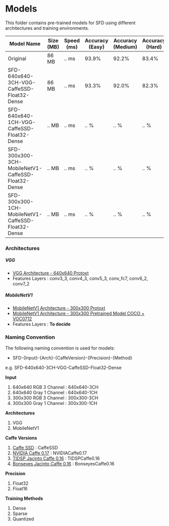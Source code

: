 # Models
This folder contains pre-trained models for SFD using different architectures and training environments.

| Model Name    | Size (MB)   | Speed (ms)  | Accuracy (Easy) | Accuracy (Medium) | Accuracy (Hard) | Download URL |
| ------------- |-------------|-------------| --------------| ----------------| --------------| --------------|
| Original                                        | 86 MB | .. ms | 93.9%| 92.2%| 83.4%| [link](https://drive.google.com/file/d/1CboBIsjcDQ-FC1rMES6IjTl6sYQDoD6u/view) |
| SFD-640x640-3CH-VGG-CaffeSSD-Float32-Dense      | 86 MB | .. ms | 93.3%| 92.0%| 82.3%| [link](https://drive.google.com/drive/u/0/folders/1WbTmDlUst-90lB8NC_KtcE11v49wW7W2) |
| SFD-640x640-1CH-VGG-CaffeSSD-Float32-Dense      | .. MB | .. ms | .. % | .. % | .. % | .. |
| SFD-300x300-3CH-MobileNetV1-CaffeSSD-Float32-Dense      | .. MB | .. ms | .. % | .. % | .. % | .. |
| SFD-300x300-1CH-MobileNetV1-CaffeSSD-Float32-Dense      | .. MB | .. ms | .. % | .. % | .. % | .. |

### Architectures

##### VGG
- [VGG Architecture - 640x640 Protoxt](https://github.com/oylz/SFD/blob/master/model/deploy.prototxt)
- Features Layers : conv3_3, conv4_3, conv5_3, conv_fc7, conv6_2, conv7_2

##### MobileNetV1
- [MobileNetV1 Architecture - 300x300 Protoxt](https://github.com/chuanqi305/MobileNet-SSD/blob/master/MobileNetSSD_deploy.prototxt)
- [MobileNetV1 Architecture - 300x300 Pretrained Model COCO + VOC0712](https://drive.google.com/open?id=0B3gersZ2cHIxVFI1Rjd5aDgwOG8)
- Features Layers : __To decide__

### Naming Convention
The following naming convention is used for models:

+ SFD-{Input}-{Arch}-{CaffeVersion}-{Precision}-{Method}

e.g. SFD-640x640-3CH-VGG-CaffeSSD-Float32-Dense

__Input__
1. 640x640 RGB 3 Channel : 640x640-3CH
2. 640x640 Gray 1 Channel : 640x640-1CH
3. 300x300 RGB 3 Channel : 300x300-3CH
4. 300x300 Gray 1 Channel : 300x300-1CH

__Architectures__
1. VGG
2. MobileNetV1

__Caffe Versions__
1. [Caffe SSD](https://github.com/weiliu89/caffe/tree/ssd) : CaffeSSD
2. [NVIDIA Caffe 0.17](https://github.com/NVIDIA/caffe) : NVIDIACaffe0.17
3. [TIDSP Jacinto Caffe 0.16](https://github.com/tidsp/caffe-jacinto) : TIDSPCaffe0.16
4. [Bonseyes Jacinto Caffe 0.16](https://github.com/bonseyes/caffe-jacinto) : BonseyesCaffe0.16

__Precision__
1. Float32
2. Float16

__Training Methods__
1. Dense
2. Sparse
3. Quantized



